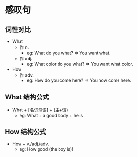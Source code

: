 # 感叹句


## 词性对比
- What
  - 作 n.
    - eg: What do you what? => You want what.
  - 作 adj.
    - eg: What color do you what? => You want what color.
- How
  - 作 adv.
    - eg: How do you come here? => You how come here.


## What 结构公式

- What + [名词短语] + (主+谓)
  - eg: What +  a good body + he is

## How 结构公式

- How + v./adj./adv.
  - eg: How good (the boy is)!
